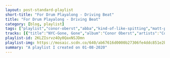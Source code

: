 ```yaml
---
layout: post-standard-playlist
short-title: "For Drum Playalong - Driving Beat"
title: "For Drum Playalong - Driving Beat"
category: [blog, playlist]
tags: ["playlist","conor-oberst","abba","kind-of-like-spitting","matt-pond-pa","phoenix","radical-face","franz-ferdinand","franz-ferdinand","franz-ferdinand","coldplay","clown-core"]
tracks: [{"title":"NYC-Gone, Gone","album":"Conor Oberst","artists":"Conor Oberst"},{"title":"Gimme! Gimme! Gimme! (A Man After Midnight)","album":"Voulez-Vous","artists":"ABBA"},{"title":"Lay Some Happiness On Me","album":"The Thrill Of The Hunt","artists":"Kind of Like Spitting"},{"title":"Halloween","album":"Several Arrows Later","artists":"Matt Pond PA"},{"title":"1901","album":"Wolfgang Amadeus Phoenix","artists":"Phoenix"},{"title":"Welcome Home, Son","album":"Ghost","artists":"Radical Face"},{"title":"What You Meant","album":"You Could Have It So Much Better","artists":"Franz Ferdinand"},{"title":"This Boy","album":"You Could Have It So Much Better","artists":"Franz Ferdinand"},{"title":"Come On Home","album":"Franz Ferdinand","artists":"Franz Ferdinand"},{"title":"God Put a Smile upon Your Face","album":"A Rush of Blood to the Head","artists":"Coldplay"},{"title":"You Are Pregnant","album":"Van","artists":"Clown Core"}]
playlist-id: 2KLZIsrvz4Oy0QaxNSJDmn
playlist-img: https://mosaic.scdn.co/640/ab67616d0000b27306fe4ddc851e2bbb18fb1862ab67616d0000b273aa22899360d8ba6704732decab67616d0000b273ed1033e4228296111fe45992ab67616d0000b273f7e3cb6982148e8ae7c9e04b
summary: "A playlist I created on 01-08-2020"
---
```

